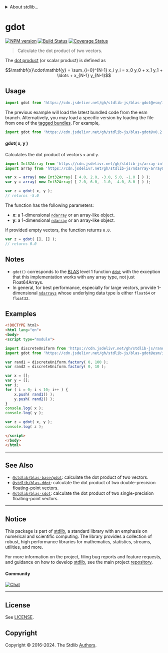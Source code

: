 <!--

@license Apache-2.0

Copyright (c) 2020 The Stdlib Authors.

Licensed under the Apache License, Version 2.0 (the "License");
you may not use this file except in compliance with the License.
You may obtain a copy of the License at

   http://www.apache.org/licenses/LICENSE-2.0

Unless required by applicable law or agreed to in writing, software
distributed under the License is distributed on an "AS IS" BASIS,
WITHOUT WARRANTIES OR CONDITIONS OF ANY KIND, either express or implied.
See the License for the specific language governing permissions and
limitations under the License.

-->


<details>
  <summary>
    About stdlib...
  </summary>
  <p>We believe in a future in which the web is a preferred environment for numerical computation. To help realize this future, we've built stdlib. stdlib is a standard library, with an emphasis on numerical and scientific computation, written in JavaScript (and C) for execution in browsers and in Node.js.</p>
  <p>The library is fully decomposable, being architected in such a way that you can swap out and mix and match APIs and functionality to cater to your exact preferences and use cases.</p>
  <p>When you use stdlib, you can be absolutely certain that you are using the most thorough, rigorous, well-written, studied, documented, tested, measured, and high-quality code out there.</p>
  <p>To join us in bringing numerical computing to the web, get started by checking us out on <a href="https://github.com/stdlib-js/stdlib">GitHub</a>, and please consider <a href="https://opencollective.com/stdlib">financially supporting stdlib</a>. We greatly appreciate your continued support!</p>
</details>

# gdot

[![NPM version][npm-image]][npm-url] [![Build Status][test-image]][test-url] [![Coverage Status][coverage-image]][coverage-url] <!-- [![dependencies][dependencies-image]][dependencies-url] -->

> Calculate the dot product of two vectors.

<section class="intro">

The [dot product][dot-product] (or scalar product) is defined as

<!-- <equation class="equation" label="eq:dot_product" align="center" raw="\mathbf{x}\cdot\mathbf{y} = \sum_{i=0}^{N-1} x_i y_i = x_0 y_0 + x_1 y_1 + \ldots + x_{N-1} y_{N-1}" alt="Dot product definition."> -->

```math
\mathbf{x}\cdot\mathbf{y} = \sum_{i=0}^{N-1} x_i y_i = x_0 y_0 + x_1 y_1 + \ldots + x_{N-1} y_{N-1}
```

<!-- <div class="equation" align="center" data-raw-text="\mathbf{x}\cdot\mathbf{y} = \sum_{i=0}^{N-1} x_i y_i = x_0 y_0 + x_1 y_1 + \ldots + x_{N-1} y_{N-1}" data-equation="eq:dot_product">
    <img src="https://cdn.jsdelivr.net/gh/stdlib-js/stdlib@b7a453f335bade718a3f48a61658d1564dc3f786/lib/node_modules/@stdlib/blas/gdot/docs/img/equation_dot_product.svg" alt="Dot product definition.">
    <br>
</div> -->

<!-- </equation> -->

</section>

<!-- /.intro -->



<section class="usage">

## Usage

```javascript
import gdot from 'https://cdn.jsdelivr.net/gh/stdlib-js/blas-gdot@esm/index.mjs';
```
The previous example will load the latest bundled code from the esm branch. Alternatively, you may load a specific version by loading the file from one of the [tagged bundles](https://github.com/stdlib-js/blas-gdot/tags). For example,

```javascript
import gdot from 'https://cdn.jsdelivr.net/gh/stdlib-js/blas-gdot@v0.2.0-esm/index.mjs';
```

#### gdot( x, y )

Calculates the dot product of vectors `x` and `y`.

```javascript
import Int32Array from 'https://cdn.jsdelivr.net/gh/stdlib-js/array-int32@esm/index.mjs';
import array from 'https://cdn.jsdelivr.net/gh/stdlib-js/ndarray-array@esm/index.mjs';

var x = array( new Int32Array( [ 4.0, 2.0, -3.0, 5.0, -1.0 ] ) );
var y = array( new Int32Array( [ 2.0, 6.0, -1.0, -4.0, 8.0 ] ) );

var z = gdot( x, y );
// returns -5.0
```

The function has the following parameters:

-   **x**: a 1-dimensional [`ndarray`][@stdlib/ndarray/array] or an array-like object.
-   **y**: a 1-dimensional [`ndarray`][@stdlib/ndarray/array] or an array-like object.

If provided empty vectors, the function returns `0.0`.

```javascript
var z = gdot( [], [] );
// returns 0.0
```

</section>

<!-- /.usage -->

<section class="notes">

## Notes

-   `gdot()` corresponds to the [BLAS][blas] level 1 function [`ddot`][ddot] with the exception that this implementation works with any array type, not just Float64Arrays.
-   In general, for best performance, especially for large vectors, provide 1-dimensional [`ndarrays`][@stdlib/ndarray/array] whose underlying data type is either `float64` or `float32`.

</section>

<!-- /.notes -->

<section class="examples">

## Examples

<!-- eslint no-undef: "error" -->

```html
<!DOCTYPE html>
<html lang="en">
<body>
<script type="module">

import discreteUniform from 'https://cdn.jsdelivr.net/gh/stdlib-js/random-base-discrete-uniform@esm/index.mjs';
import gdot from 'https://cdn.jsdelivr.net/gh/stdlib-js/blas-gdot@esm/index.mjs';

var rand1 = discreteUniform.factory( 0, 100 );
var rand2 = discreteUniform.factory( 0, 10 );

var x = [];
var y = [];
var i;
for ( i = 0; i < 10; i++ ) {
    x.push( rand1() );
    y.push( rand2() );
}
console.log( x );
console.log( y );

var z = gdot( x, y );
console.log( z );

</script>
</body>
</html>
```

</section>

<!-- /.examples -->

<!-- Section for related `stdlib` packages. Do not manually edit this section, as it is automatically populated. -->

<section class="related">

* * *

## See Also

-   <span class="package-name">[`@stdlib/blas-base/gdot`][@stdlib/blas/base/gdot]</span><span class="delimiter">: </span><span class="description">calculate the dot product of two vectors.</span>
-   <span class="package-name">[`@stdlib/blas-ddot`][@stdlib/blas/ddot]</span><span class="delimiter">: </span><span class="description">calculate the dot product of two double-precision floating-point vectors.</span>
-   <span class="package-name">[`@stdlib/blas-sdot`][@stdlib/blas/sdot]</span><span class="delimiter">: </span><span class="description">calculate the dot product of two single-precision floating-point vectors.</span>

</section>

<!-- /.related -->

<!-- Section for all links. Make sure to keep an empty line after the `section` element and another before the `/section` close. -->


<section class="main-repo" >

* * *

## Notice

This package is part of [stdlib][stdlib], a standard library with an emphasis on numerical and scientific computing. The library provides a collection of robust, high performance libraries for mathematics, statistics, streams, utilities, and more.

For more information on the project, filing bug reports and feature requests, and guidance on how to develop [stdlib][stdlib], see the main project [repository][stdlib].

#### Community

[![Chat][chat-image]][chat-url]

---

## License

See [LICENSE][stdlib-license].


## Copyright

Copyright &copy; 2016-2024. The Stdlib [Authors][stdlib-authors].

</section>

<!-- /.stdlib -->

<!-- Section for all links. Make sure to keep an empty line after the `section` element and another before the `/section` close. -->

<section class="links">

[npm-image]: http://img.shields.io/npm/v/@stdlib/blas-gdot.svg
[npm-url]: https://npmjs.org/package/@stdlib/blas-gdot

[test-image]: https://github.com/stdlib-js/blas-gdot/actions/workflows/test.yml/badge.svg?branch=v0.2.0
[test-url]: https://github.com/stdlib-js/blas-gdot/actions/workflows/test.yml?query=branch:v0.2.0

[coverage-image]: https://img.shields.io/codecov/c/github/stdlib-js/blas-gdot/main.svg
[coverage-url]: https://codecov.io/github/stdlib-js/blas-gdot?branch=main

<!--

[dependencies-image]: https://img.shields.io/david/stdlib-js/blas-gdot.svg
[dependencies-url]: https://david-dm.org/stdlib-js/blas-gdot/main

-->

[chat-image]: https://img.shields.io/gitter/room/stdlib-js/stdlib.svg
[chat-url]: https://app.gitter.im/#/room/#stdlib-js_stdlib:gitter.im

[stdlib]: https://github.com/stdlib-js/stdlib

[stdlib-authors]: https://github.com/stdlib-js/stdlib/graphs/contributors

[umd]: https://github.com/umdjs/umd
[es-module]: https://developer.mozilla.org/en-US/docs/Web/JavaScript/Guide/Modules

[deno-url]: https://github.com/stdlib-js/blas-gdot/tree/deno
[deno-readme]: https://github.com/stdlib-js/blas-gdot/blob/deno/README.md
[umd-url]: https://github.com/stdlib-js/blas-gdot/tree/umd
[umd-readme]: https://github.com/stdlib-js/blas-gdot/blob/umd/README.md
[esm-url]: https://github.com/stdlib-js/blas-gdot/tree/esm
[esm-readme]: https://github.com/stdlib-js/blas-gdot/blob/esm/README.md
[branches-url]: https://github.com/stdlib-js/blas-gdot/blob/main/branches.md

[stdlib-license]: https://raw.githubusercontent.com/stdlib-js/blas-gdot/main/LICENSE

[dot-product]: https://en.wikipedia.org/wiki/Dot_product

[blas]: http://www.netlib.org/blas

[ddot]: http://www.netlib.org/lapack/explore-html/df/d28/group__single__blas__level1.html

[@stdlib/ndarray/array]: https://github.com/stdlib-js/ndarray-array/tree/esm

<!-- <related-links> -->

[@stdlib/blas/base/gdot]: https://github.com/stdlib-js/blas-base-gdot/tree/esm

[@stdlib/blas/ddot]: https://github.com/stdlib-js/blas-ddot/tree/esm

[@stdlib/blas/sdot]: https://github.com/stdlib-js/blas-sdot/tree/esm

<!-- </related-links> -->

</section>

<!-- /.links -->

